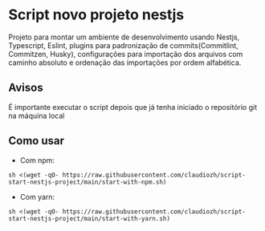 # Script novo projeto nestjs
Projeto para montar um ambiente de 
desenvolvimento usando Nestjs, Typescript, Eslint, 
plugins para padronização de commits(Commitlint, Commitzen, Husky), configurações para importação dos arquivos com caminho absoluto e ordenação das importações por ordem alfabética.

## Avisos

É importante executar o script depois que já tenha iniciado o repositório git na máquina local

## Como usar

* Com npm:
```
sh <(wget -qO- https://raw.githubusercontent.com/claudiozh/script-start-nestjs-project/main/start-with-npm.sh)
```

* Com yarn:
```
sh <(wget -qO- https://raw.githubusercontent.com/claudiozh/script-start-nestjs-project/main/start-with-yarn.sh)
```